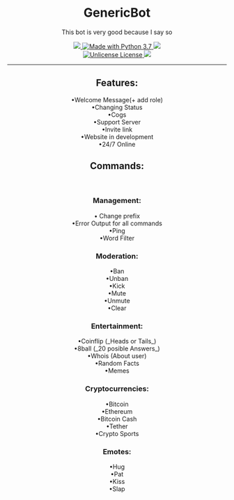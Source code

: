<h1 align="center"> GenericBot </h1>
<p align="center">This bot is very good because I say so </p>
<div align="center">
  <p align="center">
      <a href="https://github.com/Paic26/GenericBotName/releases/tag/V2.5">
        <img src="https://img.shields.io/github/downloads/Paic26/GenericBotName/V2.5/total?color=ffa600&label=Download%20v2.5&logo=Github&logoColor=ffa600&style=for-the-badge">
      </a>
      <a href="https://www.python.org/downloads/">
        <img src="https://img.shields.io/badge/Made%20With-Python%203.7-blue.svg?style=for-the-badge&logo=Python" alt="Made with Python 3.7">
      </a>
      <a href="https://heroku.com">
        <img src="https://img.shields.io/badge/deploy_to-heroku-997FBC.svg?style=for-the-badge&logo=Heroku">
      </a>
    <br>
      <a href="https://github.com/Paic26/GenericBotName/master/LICENSE">
        <img src="https://img.shields.io/badge/license-unlicense-00d696.svg?style=for-the-badge" alt="Unlicense License">
      </a>
      <a href="https://github.com/Paic26/GenericBotName/commits/master">
        <img src=https://img.shields.io/badge/Commits%20-111/month-42a341.svg?style=for-the-badge&logo=Github">
      </a>
  </p>
</div>


---

<h2 align="center"> Features: </h2>
<p align="center">
 &bull;Welcome Message(+ add role) <br>
 &bull;Changing Status <br>
 &bull;Cogs <br>
 &bull;Support Server <br>
 &bull;Invite link <br>
 &bull;Website in development <br>
 &bull;24/7 Online <br>
</p>
<h2 align="center"> Commands: </h2><br>

<h3 align="center"> Management: </h3>
<p align="center">
 &bull; Change prefix <br>
 &bull;Error Output for all commands<br>
 &bull;Ping<br>
 &bull;Word Filter <br>
</p>
<h3 align="center"> Moderation: </h3>
<p align="center">
 &bull;Ban <br>
 &bull;Unban <br>
 &bull;Kick <br>
 &bull;Mute <br>
 &bull;Unmute <br>
 &bull;Clear <br>
</p>
<h3 align="center"> Entertainment: </h3>
<p align="center">
 &bull;Coinflip (_Heads or Tails_)  <br>
 &bull;8ball (_20 posible Answers_) <br>
 &bull;Whois (About user) <br>
 &bull;Random Facts <br>
 &bull;Memes <br>
</p>
<h3 align="center"> Cryptocurrencies: </h3>
<p align="center">
 &bull;Bitcoin <br>
 &bull;Ethereum <br>
 &bull;Bitcoin Cash <br>
 &bull;Tether <br>
 &bull;Crypto Sports <br>
</p>
<h3 align="center"> Emotes: </h3>
<p align="center">
 &bull;Hug <br>
 &bull;Pat <br>
 &bull;Kiss <br>
 &bull;Slap <br>
</p>
